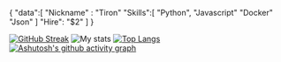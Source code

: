 {
    "data":[
        "Nickname" : "Tiron"
        "Skills":[
            "Python",
            "Javascript"
            "Docker"
            "Json"
        ]
        "Hire": "$2"
    ]
}




[![GitHub Streak](https://github-readme-streak-stats.herokuapp.com?user=Tironflap&theme=dark&border_radius=4.4&date_format=j%20M%5B%20Y%5D)](https://git.io/streak-stats)
![My stats](https://github-readme-stats.vercel.app/api?username=tironflap&show_icons=true&theme=dark)
[![Top Langs](https://github-readme-stats.vercel.app/api/top-langs/?username=Tironflap&layout=compact&show_icons=true&theme=dark)](https://github.com/anuraghazra/github-readme-stats)
[![Ashutosh's github activity graph](https://github-readme-activity-graph.vercel.app/graph?username=tironflap&theme=github-compact)](https://github.com/ashutosh00710/github-readme-activity-graph)
